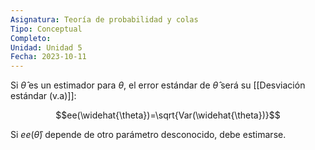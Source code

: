 ```yaml
---
Asignatura: Teoría de probabilidad y colas
Tipo: Conceptual
Completo: 
Unidad: Unidad 5
Fecha: 2023-10-11
---
```

Si $\widehat{\theta}$ es un estimador para $\theta$, el error estándar de $\widehat{\theta}$ será su [[Desviación estándar (v.a)]]:

$$ee(\widehat{\theta})=\sqrt{Var(\widehat{\theta})}$$

Si $ee(\widehat{\theta})$ depende de otro parámetro desconocido, debe estimarse. 